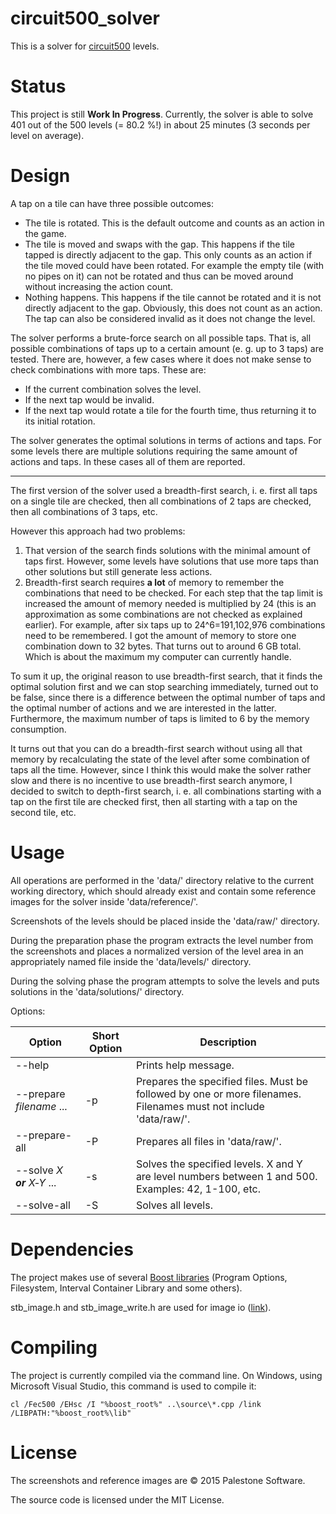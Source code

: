 circuit500_solver
=================

This is a solver for [circuit500](https://itunes.apple.com/us/app/circuit500/id1029430896) levels.

Status
======

This project is still **Work In Progress**. Currently, the solver is able to solve 401 out of the 500 levels (= 80.2 %!) in about 25 minutes (3 seconds per level on average).

Design
======

A tap on a tile can have three possible outcomes:

- The tile is rotated. This is the default outcome and counts as an action in the game.
- The tile is moved and swaps with the gap. This happens if the tile tapped is directly adjacent to the gap. This only counts as an action if the tile moved could have been rotated. For example the empty tile (with no pipes on it) can not be rotated and thus can be moved around without increasing the action count.
- Nothing happens. This happens if the tile cannot be rotated and it is not directly adjacent to the gap. Obviously, this does not count as an action. The tap can also be considered invalid as it does not change the level.

The solver performs a brute-force search on all possible taps. That is, all possible combinations of taps up to a certain amount (e. g. up to 3 taps) are tested. There are, however, a few cases where it does not make sense to check combinations with more taps. These are:

- If the current combination solves the level.
- If the next tap would be invalid.
- If the next tap would rotate a tile for the fourth time, thus returning it to its initial rotation.

The solver generates the optimal solutions in terms of actions and taps. For some levels there are multiple solutions requiring the same amount of actions and taps. In these cases all of them are reported.

-----

The first version of the solver used a breadth-first search, i. e. first all taps on a single tile are checked, then all combinations of 2 taps are checked, then all combinations of 3 taps, etc.

However this approach had two problems:

1. That version of the search finds solutions with the minimal amount of taps first. However, some levels have solutions that use more taps than other solutions but still generate less actions.
2. Breadth-first search requires **a lot** of memory to remember the combinations that need to be checked. For each step that the tap limit is increased the amount of memory needed is multiplied by 24 (this is an approximation as some combinations are not checked as explained earlier). For example, after six taps up to 24^6=191,102,976 combinations need to be remembered. I got the amount of memory to store one combination down to 32 bytes. That turns out to around 6 GB total. Which is about the maximum my computer can currently handle.

To sum it up, the original reason to use breadth-first search, that it finds the optimal solution first and we can stop searching immediately, turned out to be false, since there is a difference between the optimal number of taps and the optimal number of actions and we are interested in the latter. Furthermore, the maximum number of taps is limited to 6 by the memory consumption.

It turns out that you can do a breadth-first search without using all that memory by recalculating the state of the level after some combination of taps all the time. However, since I think this would make the solver rather slow and there is no incentive to use breadth-first search anymore, I decided to switch to depth-first search, i. e. all combinations starting with a tap on the first tile are checked first, then all starting with a tap on the second tile, etc.

Usage
=====

All operations are performed in the 'data/' directory relative to the current working directory, which should already exist and contain some reference images for the solver inside 'data/reference/'.

Screenshots of the levels should be placed inside the 'data/raw/' directory.

During the preparation phase the program extracts the level number from the screenshots and places a normalized version of the level area in an appropriately named file inside the 'data/levels/' directory.

During the solving phase the program attempts to solve the levels and puts solutions in the 'data/solutions/' directory.

Options:

 Option                     | Short Option | Description
----------------------------|--------------|------------
 --help                     |              | Prints help message.
 --prepare _filename_ ...   | -p           | Prepares the specified files.  Must be followed by one or more filenames. Filenames must not include 'data/raw/'.
 --prepare-all              | -P           | Prepares all files in 'data/raw/'.
 --solve _X **or** X‑Y_ ... | -s           | Solves the specified levels. X and Y are level numbers between 1 and 500. Examples: 42, 1-100, etc.
 --solve-all                | -S           | Solves all levels.

Dependencies
============

The project makes use of several [Boost libraries](http://www.boost.org) (Program Options, Filesystem, Interval Container Library and some others).

stb_image.h and stb_image_write.h are used for image io ([link](https://github.com/nothings/stb)).

Compiling
=========

The project is currently compiled via the command line. On Windows, using Microsoft Visual Studio, this command is used to compile it:

    cl /Fec500 /EHsc /I "%boost_root%" ..\source\*.cpp /link /LIBPATH:"%boost_root%\lib"

License
=======

The screenshots and reference images are © 2015 Palestone Software.

The source code is licensed under the MIT License.